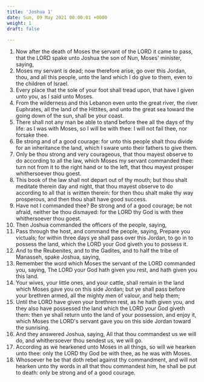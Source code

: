```yaml
---
title: 'Joshua 1'
date: Sun, 09 May 2021 00:00:01 +0000
weight: 1
draft: false
  
---
```


1. Now after the death of Moses the servant of the LORD it came to pass, that the LORD spake unto Joshua the son of Nun, Moses' minister, saying,
2. Moses my servant is dead; now therefore arise, go over this Jordan, thou, and all this people, unto the land which I do give to them, even to the children of Israel.
3. Every place that the sole of your foot shall tread upon, that have I given unto you, as I said unto Moses.
4. From the wilderness and this Lebanon even unto the great river, the river Euphrates, all the land of the Hittites, and unto the great sea toward the going down of the sun, shall be your coast.
5. There shall not any man be able to stand before thee all the days of thy life: as I was with Moses, so I will be with thee: I will not fail thee, nor forsake thee.
6. Be strong and of a good courage: for unto this people shalt thou divide for an inheritance the land, which I sware unto their fathers to give them.
7. Only be thou strong and very courageous, that thou mayest observe to do according to all the law, which Moses my servant commanded thee: turn not from it to the right hand or to the left, that thou mayest prosper whithersoever thou goest.
8. This book of the law shall not depart out of thy mouth; but thou shalt meditate therein day and night, that thou mayest observe to do according to all that is written therein: for then thou shalt make thy way prosperous, and then thou shalt have good success.
9. Have not I commanded thee? Be strong and of a good courage; be not afraid, neither be thou dismayed: for the LORD thy God is with thee whithersoever thou goest.
10. Then Joshua commanded the officers of the people, saying,
11. Pass through the host, and command the people, saying, Prepare you victuals; for within three days ye shall pass over this Jordan, to go in to possess the land, which the LORD your God giveth you to possess it.
12. And to the Reubenites, and to the Gadites, and to half the tribe of Manasseh, spake Joshua, saying,
13. Remember the word which Moses the servant of the LORD commanded you, saying, The LORD your God hath given you rest, and hath given you this land.
14. Your wives, your little ones, and your cattle, shall remain in the land which Moses gave you on this side Jordan; but ye shall pass before your brethren armed, all the mighty men of valour, and help them;
15. Until the LORD have given your brethren rest, as he hath given you, and they also have possessed the land which the LORD your God giveth them: then ye shall return unto the land of your possession, and enjoy it, which Moses the LORD's servant gave you on this side Jordan toward the sunrising.
16. And they answered Joshua, saying, All that thou commandest us we will do, and whithersoever thou sendest us, we will go.
17. According as we hearkened unto Moses in all things, so will we hearken unto thee: only the LORD thy God be with thee, as he was with Moses.
18. Whosoever he be that doth rebel against thy commandment, and will not hearken unto thy words in all that thou commandest him, he shall be put to death: only be strong and of a good courage.
